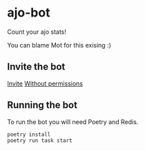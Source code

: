 # ajo-bot
Count your ajo stats!

You can blame Mot for this exising :)

## Invite the bot
[Invite](https://discord.com/api/oauth2/authorize?client_id=967138080375046214&permissions=265280&scope=bot%20applications.commands)
[Without permissions](https://discord.com/api/oauth2/authorize?client_id=967138080375046214&permissions=265280&scope=bot%20applications.commands)

## Running the bot
To run the bot you will need Poetry and Redis.

```sh
poetry install
poetry run task start
```
